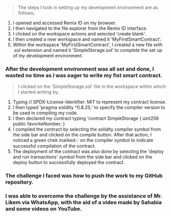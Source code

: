 >The steps I took in setting up my development environment are as follows;
1. I opened and accessed Remix ID on my browser.
2. I then navigated to the file explorer from the Remix ID interface.
3. I clicked on the workspace actions and selected 'create blank'.
4. I then created a new workspace and named it 'MyFirstSmartContract'.
5. Within the workspace 'MyFirstSmartContract', I created a new file with .sol extension and named it 'SimpleStorage.sol' to complete the set up of my development environment.

### After the development environment was all set and done, I wasted no time as I was eager to write my fist smart contract. 
>I clicked on the 'SimpleStorage.sol' file in the workspace within which I started writing by;
1. Typing // SPDX-License-Identifier: MIT to represent my contract license.
2. I then typed 'pragma solidity ^0.8.25;' to specify the compiler version to be used in compiling my code.
3. I then declared my contract typing 'contract SimpleStorage {
    uint256 public favoriteNumber;
}
4. I compiled the contract by selecting the solidity compiler symbol from the side bar and clicked on the compile button. After that action, I noticed a green chek marked✅ on the compiler symbol to indicate successful compilation of the contract.
5. The deployment of the contract was also done by selecting the 'deploy and run transactions' symbol from the side bar and clicked on the deploy button to successfully deployed the contract.

### The challenge I faced was how to push the work to my GitHub repository.
### I was able to overcome the challenge by the assistance of Mr. Likem via WhatsApp, with the aid of a video made by Sahabia and some videos on YouTube.

